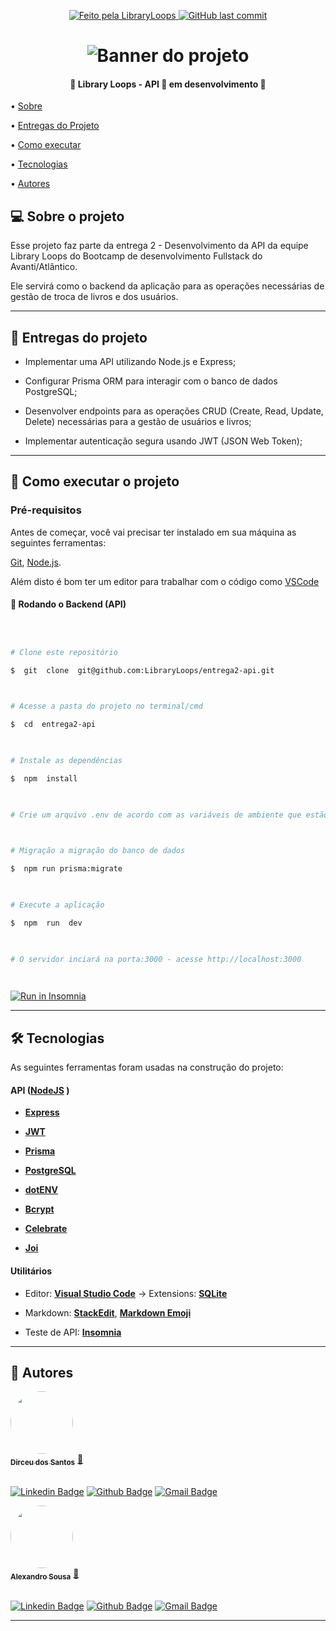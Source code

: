   

<p  align="center">

<a  href="https://github.com/LibraryLoops">

<img  alt="Feito pela LibraryLoops"  src="https://img.shields.io/badge/feito%20por-Library Loops-%237519C1">

</a>

  

<a  href="https://github.com/LibraryLoops/entrega2-api/commits/main">

<img  alt="GitHub last commit"  src="https://img.shields.io/github/last-commit/LibraryLoops/entrega2-api">

</a>

  

</p>

<h1  align="center">

<img  alt="Banner do projeto"  title="#Entrega 2 - Desenvolvendo a API"  src="https://i.ibb.co/bvr09CR/Banner-Library-Loops.jpg"  />

</h1>

  

<h4  align="center">

🚧 Library Loops - API 🚀 em desenvolvimento 🚧

</h4>

  

<p  align="center">

• <a  href="#-sobre-o-projeto">Sobre</a>

• <a  href="#-entregas-do-projeto">Entregas do Projeto</a>

• <a  href="#-como-executar-o-projeto">Como executar</a>

• <a  href="#-tecnologias">Tecnologias</a>

• <a  href="#-autores">Autores</a>

</p>

  
  

## 💻 Sobre o projeto

  

Esse projeto faz parte da entrega 2 - Desenvolvimento da API da equipe Library Loops do Bootcamp de desenvolvimento Fullstack do Avanti/Atlântico.

  

Ele servirá como o backend da aplicação para as operações necessárias de gestão de troca de livros e dos usuários.

  

---
  

## 📑 Entregas do projeto

  

- Implementar uma API utilizando Node.js e Express;

- Configurar Prisma ORM para interagir com o banco de dados PostgreSQL;

- Desenvolver endpoints para as operações CRUD (Create, Read, Update, Delete) necessárias para a gestão de usuários e livros;

- Implementar autenticação segura usando JWT (JSON Web Token);

  
  

---

  

## 🚀 Como executar o projeto

  
  

### Pré-requisitos

  

Antes de começar, você vai precisar ter instalado em sua máquina as seguintes ferramentas:

[Git](https://git-scm.com), [Node.js](https://nodejs.org/en/).

Além disto é bom ter um editor para trabalhar com o código como [VSCode](https://code.visualstudio.com/)

  

#### 🎲 Rodando o Backend (API)

  

```bash

  

# Clone este repositório

$  git  clone  git@github.com:LibraryLoops/entrega2-api.git

  

# Acesse a pasta do projeto no terminal/cmd

$  cd  entrega2-api

  

# Instale as dependências

$  npm  install

  

# Crie um arquivo .env de acordo com as variáveis de ambiente que estão no arquivo .env.example

  

# Migração a migração do banco de dados

$  npm run prisma:migrate

  

# Execute a aplicação

$  npm  run  dev

  

# O servidor inciará na porta:3000 - acesse http://localhost:3000

  

```

<p  align="center">

<a  href="https://github.com/Dirceusljr/entrega2-api/blob/dev/Insomnia_Entrega2-API.json"  target="_blank"><img  src="https://insomnia.rest/images/run.svg"  alt="Run in Insomnia"></a>

</p>

  
  

---

  

## 🛠 Tecnologias

  

As seguintes ferramentas foram usadas na construção do projeto:

  
  

#### **API** ([NodeJS](https://nodejs.org/en/) )

  

-  **[Express](https://expressjs.com/)**

-  **[JWT](https://jwt.io/)**

-  **[Prisma](https://www.prisma.io/)**

-  **[PostgreSQL](https://www.postgresql.org/)**

-  **[dotENV](https://github.com/motdotla/dotenv)**

-  **[Bcrypt](https://github.com/kelektiv/node.bcrypt.js)**

-  **[Celebrate](https://github.com/arb/celebrate)**

-  **[Joi](https://github.com/hapijs/joi)**   

#### **Utilitários**

- Editor: **[Visual Studio Code](https://code.visualstudio.com/)** → Extensions: **[SQLite](https://marketplace.visualstudio.com/items?itemName=alexcvzz.vscode-sqlite)**

- Markdown: **[StackEdit](https://stackedit.io/)**, **[Markdown Emoji](https://gist.github.com/rxaviers/7360908)**

- Teste de API: **[Insomnia](https://insomnia.rest/)**


---

## 🦸 Autores

  

<a  href="https://github.com/Dirceusljr">

<img  style="border-radius: 50%;"  src="https://avatars.githubusercontent.com/u/141691213?v=4"  width="100px;"  alt=""/>
<br  />
<sub><b>Dirceu dos Santos</b></sub></a>  <a  href="https://github.com/Dirceusljr"  title="Github">🚀</a>
<br />
<br />

[![Linkedin Badge](https://img.shields.io/badge/-Dirceu-blue?style=flat-square&logo=Linkedin&logoColor=white&link=https://www.linkedin.com/in/tgmarinho/)](https://www.linkedin.com/in/dirceusljr/)
[![Github Badge](https://img.shields.io/badge/-Dirceusljr-000000?style=flat-square&logo=Github&logoColor=white&link=https://github.com/Dirceusljr)](https://github.com/Dirceusljr)
[![Gmail Badge](https://img.shields.io/badge/-dirceusljr@gmail.com-c14438?style=flat-square&logo=Gmail&logoColor=white&link=mailto:dirceusljr@gmail.com@gmail.com)](mailto:dirceusljr@gmail.com)


<a  href="https://github.com/alexandrosousadev">

<img  style="border-radius: 50%;"  src="https://avatars.githubusercontent.com/u/106404030?v=4"  width="100px;"  alt=""/>
<br  />
<sub><b>Alexandro Sousa</b></sub></a>  <a  href="https://github.com/alexandrosousadev"  title="Github">🚀</a>
<br />
<br />

[![Linkedin Badge](https://img.shields.io/badge/-Alexandro-blue?style=flat-square&logo=Linkedin&logoColor=white&link=https://www.linkedin.com/in/alexandrosousa009/)](https://www.linkedin.com/in/alexandrosousa009/)
[![Github Badge](https://img.shields.io/badge/-Alexandro-000000?style=flat-square&logo=Github&logoColor=white&link=https://github.com/alexandrosousadev)](https://github.com/alexandrosousadev)
[![Gmail Badge](https://img.shields.io/badge/-alexandrosousa01@gmail.com-c14438?style=flat-square&logo=Gmail&logoColor=white&link=mailto:alexandrosousa01@gmail.com@gmail.com)](mailto:alexandrosousa01@gmail.com)

---